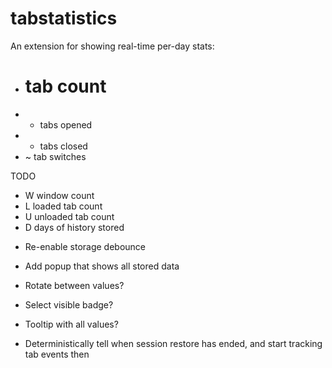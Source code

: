 # tabstatistics

An extension for showing real-time per-day stats:

- # tab count
- + tabs opened
- - tabs closed
- ~ tab switches


TODO

- W window count
- L loaded tab count
- U unloaded tab count
- D days of history stored

* Re-enable storage debounce

* Add popup that shows all stored data
* Rotate between values?
* Select visible badge?
* Tooltip with all values?

* Deterministically tell when session restore has ended, and start tracking tab events then
